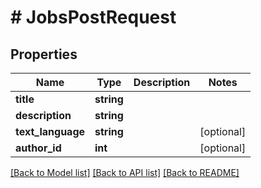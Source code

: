 # # JobsPostRequest

## Properties

Name | Type | Description | Notes
------------ | ------------- | ------------- | -------------
**title** | **string** |  |
**description** | **string** |  |
**text_language** | **string** |  | [optional]
**author_id** | **int** |  | [optional]

[[Back to Model list]](../../README.md#models) [[Back to API list]](../../README.md#endpoints) [[Back to README]](../../README.md)
